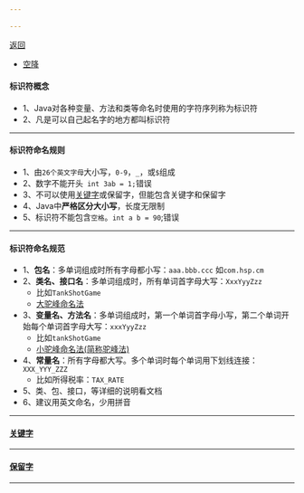 ```yaml
---
 
---
```

[返回](运算符.md)

- [空降](https://www.bilibili.com/video/BV1fh411y7R8?t=1&p=84) 
#### 标识符概念
- 1、Java对各种变量、方法和类等命名时使用的字符序列称为标识符
- 2、凡是可以自己起名字的地方都叫标识符 
---
#### 标识符命名规则
- 1、由`26个英文字母`大小写，`0-9`，`_`，或`$`组成
- 2、数字不能开头` int 3ab = 1;`错误
- 3、不可以使用[关键字](关键字.md)或保留字，但能包含关键字和保留字
- 4、Java中**严格区分大小写**，长度无限制
- 5、标识符不能包含`空格`。`int a b = 90`;错误
---
#### 标识符命名规范
- 1、**包名**：多单词组成时所有字母都小写：`aaa.bbb.ccc` 如`com.hsp.cm`
- 2、**类名、接口名**：多单词组成时，所有单词首字母大写：`XxxYyyZzz`
	- 比如`TankShotGame`
	- [大驼峰命名法](大驼峰命名法.md)
- 3、**变量名、方法名**：多单词组成时，第一个单词首字母小写，第二个单词开始每个单词首字母大写：`xxxYyyZzz` 
	- 比如`tankShotGame`
	- [小驼峰命名法(简称驼峰法)](小驼峰命名法(简称驼峰法).md) 
- 4、**常量名**：所有字母都大写。多个单词时每个单词用下划线连接：`XXX_YYY_ZZZ`
	- 比如所得税率：`TAX_RATE`
- 5、类、包、接口，等详细的说明看文档
- 6、建议用英文命名，少用拼音
- --
#### [关键字](关键字.md) 
---
#### [保留字](保留字.md) 
---